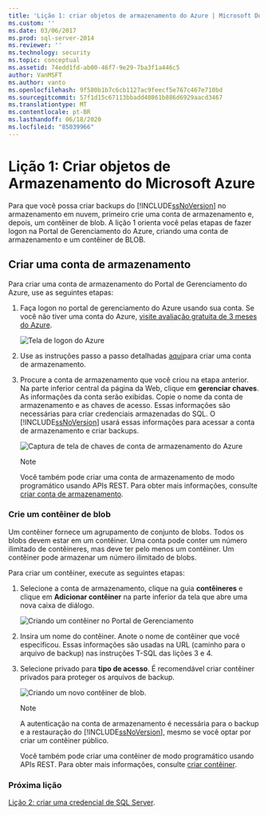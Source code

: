 ```yaml
---
title: 'Lição 1: criar objetos de armazenamento do Azure | Microsoft Docs'
ms.custom: ''
ms.date: 03/06/2017
ms.prod: sql-server-2014
ms.reviewer: ''
ms.technology: security
ms.topic: conceptual
ms.assetid: 74edd1fd-ab00-46f7-9e29-7ba3f1a446c5
author: VanMSFT
ms.author: vanto
ms.openlocfilehash: 9f580b1b7c6cb1127ac9feecf5e767c467e710bd
ms.sourcegitcommit: 57f1d15c67113bbadd40861b886d6929aacd3467
ms.translationtype: MT
ms.contentlocale: pt-BR
ms.lasthandoff: 06/18/2020
ms.locfileid: "85039966"
---
```

# <a name="lesson-1-create-azure-storage-objects"></a>Lição 1: Criar objetos de Armazenamento do Microsoft Azure
  Para que você possa criar backups do [!INCLUDE[ssNoVersion](../includes/ssnoversion-md.md)] no armazenamento em nuvem, primeiro crie uma conta de armazenamento e, depois, um contêiner de blob. A lição 1 orienta você pelas etapas de fazer logon na Portal de Gerenciamento do Azure, criando uma conta de armazenamento e um contêiner de BLOB.  
  
## <a name="create-a-storage-account"></a>Criar uma conta de armazenamento  
 Para criar uma conta de armazenamento do Portal de Gerenciamento do Azure, use as seguintes etapas:  
  
1.  Faça logon no portal de gerenciamento do Azure usando sua conta. Se você não tiver uma conta do Azure, [visite avaliação gratuita de 3 meses do Azure](https://go.microsoft.com/fwlink/?LinkId=271927).  
  
     ![Tela de logon do Azure](../../2014/tutorials/media/windowazurelogin-backuptocloud.gif "Tela de logon do Azure")  
  
2.  Use as instruções passo a passo detalhadas [aqui](https://go.microsoft.com/fwlink/?LinkId=271926)para criar uma conta de armazenamento.  
  
3.  Procure a conta de armazenamento que você criou na etapa anterior. Na parte inferior central da página da Web, clique em **gerenciar chaves**. As informações da conta serão exibidas. Copie o nome da conta de armazenamento e as chaves de acesso. Essas informações são necessárias para criar credenciais armazenadas do SQL. O [!INCLUDE[ssNoVersion](../includes/ssnoversion-md.md)] usará essas informações para acessar a conta de armazenamento e criar backups.  
  
     ![Captura de tela de chaves de conta de armazenamento do Azure](../../2014/tutorials/media/manageaccesskeys-backuptocloud.gif "Captura de tela de chaves de conta de armazenamento do Azure")  
  
    > [!NOTE]  
    >  Você também pode criar uma conta de armazenamento de modo programático usando APIs REST. Para obter mais informações, consulte [criar conta de armazenamento](https://go.microsoft.com/fwlink/?LinkId=271928).  
  
### <a name="create-a-blob-container"></a>Crie um contêiner de blob  
 Um contêiner fornece um agrupamento de conjunto de blobs. Todos os blobs devem estar em um contêiner. Uma conta pode conter um número ilimitado de contêineres, mas deve ter pelo menos um contêiner. Um contêiner pode armazenar um número ilimitado de blobs.  
  
 Para criar um contêiner, execute as seguintes etapas:  
  
1.  Selecione a conta de armazenamento, clique na guia **contêineres** e clique em **Adicionar contêiner** na parte inferior da tela que abre uma nova caixa de diálogo.  
  
     ![Criando um contêiner no Portal de Gerenciamento](../../2014/tutorials/media/backuptocloud.gif "Criando um contêiner no Portal de Gerenciamento")  
  
2.  Insira um nome do contêiner. Anote o nome de contêiner que você especificou. Essas informações são usadas na URL (caminho para o arquivo de backup) nas instruções T-SQL das lições 3 e 4.  
  
3.  Selecione privado para **tipo de acesso**. É recomendável criar contêiner privados para proteger os arquivos de backup.  
  
     ![Criando um novo contêiner de blob.](../../2014/tutorials/media/backuptocloud-newblobcontainer.gif "Criando um novo contêiner de blob.")  
  
    > [!NOTE]  
    >  A autenticação na conta de armazenamento é necessária para o backup e a restauração do [!INCLUDE[ssNoVersion](../includes/ssnoversion-md.md)], mesmo se você optar por criar um contêiner público.  
    >   
    >  Você também pode criar uma contêiner de modo programático usando APIs REST. Para obter mais informações, consulte [criar contêiner](https://go.microsoft.com/fwlink/?LinkId=271946).  
  
### <a name="next-lesson"></a>Próxima lição  
 [Lição 2: criar uma credencial de SQL Server](../../2014/tutorials/lesson-2-create-a-sql-server-credential.md).  
  
  
